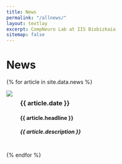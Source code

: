 ```yaml
---
title: News
permalink: "/allnews/"
layout: textlay
excerpt: CompNeuro Lab at IIS Biobizkaia
sitemap: false
---
```


# News

{% for article in site.data.news %}
<div style="display: flex; align-items: flex-start; margin-bottom: 20px;">
  <div style="margin-right: 20px;">
  <img src="{{ article.image }}" style="max-width: 200px; height: auto; display: block;">
  </div>
  <div style="flex-grow: 1;">
  <h3>{{ article.date }}</h3>
  <h4>{{ article.headline }}</h4> 
  <h5>{{ article.description }}</h5>
  </div>
</div>
{% endfor %}



